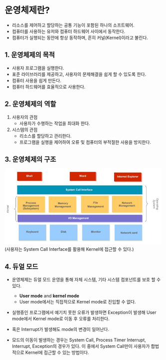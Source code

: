 # 운영체제란?

- 리소스를 제어하고 할당하는 공통 기능이 포함된 하나의 소프트웨어.
- 컴퓨터를 사용하는 유저와 컴퓨터 하드웨어 사이에서 동작한다.
- 컴퓨터가 실행되는 동안에 항상 동작하며, 흔히 커널(Kernel)이라고 불린다.

## 1. 운영체제의 목적

- 사용자 프로그램을 실행한다.
- 표준 라이브러리를 제공하고, 사용자의 문제해결을 쉽게 할 수 있도록 한다.
- 컴퓨터 사용을 쉽게 만든다.
- 컴퓨터 하드웨어를 효율적으로 사용한다.

## 2. 운영체제의 역할

1. 사용자의 관점
   - 사용자가 수행하는 작업을 최대화 한다.
2. 시스템의 관점
   - 리소스를 할당하고 관리한다.
   - 프로그램을 실행을 제어하여 오류 및 컴퓨터의 부적절한 사용을 방지한다.

## 3. 운영체제의 구조

![운영체제 구조](./img/OS_Structuret.JPG)<br>
(사용자는 System Call Interface를 활용해 Kernel에 접근할 수 있다.)

## 4. 듀얼 모드

- 운영체제는 듀얼 모드 운영을 통해 자체 시스템, 기타 시스템 컴포넌트를 보호 할 수 있다.

  - <strong>User mode</strong> and <strong>kernel mode</strong>
  - User mode에서는 직접적으로 Kernel mode로 진입할 수 없다.

- 실행중인 프로그램에서 예기치 못한 오류가 발생하면 Exception이 발생해 User mode에서 Kernel mode로 이동 후 오류를 처리한다.
- 혹은 Interrupt가 발생해도 mode의 변경이 일어난다.
- 모드의 이동이 발생하는 경우는 System Call, Process Timer Interrupt, Interrupt, Exception의 경우가 있다. 이 중에서 System Call만이 사용자가 합법적으로 Kernel에 접근할 수 있는 방법이다.
